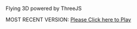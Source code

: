 Flying 3D powered by ThreeJS

MOST RECENT VERSION: [Please Click here to Play](https://rawcdn.githack.com/alperenbutun/Flying-3d/7315435/index.html)
